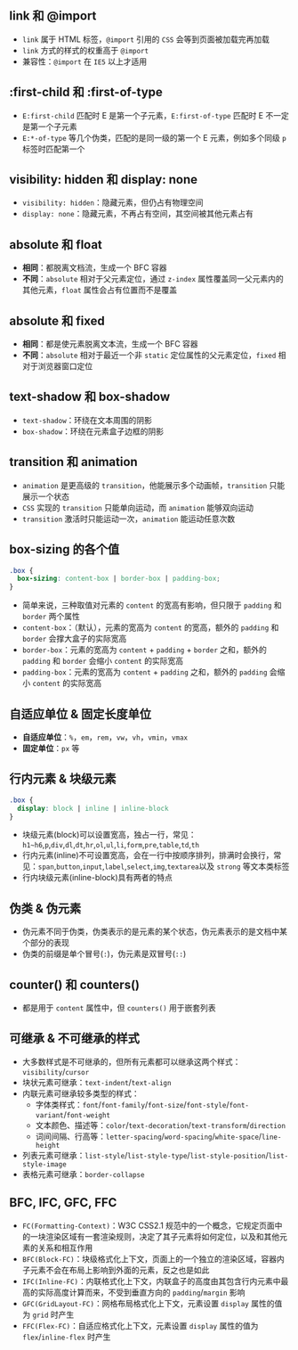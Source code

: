 ## link 和 @import

+ `link` 属于 HTML 标签，`@import` 引用的 `CSS` 会等到页面被加载完再加载
+ `link` 方式的样式的权重高于 `@import`
+ 兼容性：`@import` 在 `IE5` 以上才适用

## :first-child 和 :first-of-type

+ `E:first-child` 匹配时 E 是第一个子元素，`E:first-of-type` 匹配时 E 不一定是第一个子元素
+ `E:*-of-type` 等几个伪类，匹配的是同一级的第一个 E 元素，例如多个同级 `p` 标签时匹配第一个


## visibility: hidden 和 display: none

+ `visibility: hidden`：隐藏元素，但仍占有物理空间
+ `display: none`：隐藏元素，不再占有空间，其空间被其他元素占有


## absolute 和 float

+ **相同**：都脱离文档流，生成一个 BFC 容器
+ **不同**：`absolute` 相对于父元素定位，通过 `z-index` 属性覆盖同一父元素内的其他元素，`float` 属性会占有位置而不是覆盖


## absolute 和 fixed

+ **相同**：都是使元素脱离文本流，生成一个 BFC 容器
+ **不同**：`absolute` 相对于最近一个非 `static` 定位属性的父元素定位，`fixed` 相对于浏览器窗口定位


## text-shadow 和 box-shadow

+ `text-shadow`：环绕在文本周围的阴影
+ `box-shadow`：环绕在元素盒子边框的阴影


## transition 和 animation

+ `animation` 是更高级的 `transition`，他能展示多个动画帧，`transition` 只能展示一个状态
+ `CSS` 实现的 `transition` 只能单向运动，而 `animation` 能够双向运动
+ `transition` 激活时只能运动一次，`animation` 能运动任意次数


## box-sizing 的各个值

```css
.box {
  box-sizing: content-box | border-box | padding-box;
}
```

+ 简单来说，三种取值对元素的 `content` 的宽高有影响，但只限于 `padding` 和 `border` 两个属性
+ `content-box`：（默认），元素的宽高为 `content` 的宽高，额外的 `padding` 和 `border` 会撑大盒子的实际宽高
+ `border-box`：元素的宽高为 `content` + `padding` + `border` 之和，额外的 `padding` 和 `border` 会缩小 `content` 的实际宽高
+ `padding-box`：元素的宽高为 `content` + `padding` 之和，额外的 `padding` 会缩小 `content` 的实际宽高


## 自适应单位 & 固定长度单位

+ **自适应单位**：`%`，`em`，`rem`，`vw`，`vh`，`vmin`，`vmax`
+ **固定单位**：`px` 等


## 行内元素 & 块级元素

```css
.box {
  display: block | inline | inline-block
}
```

+ 块级元素(block)可以设置宽高，独占一行，常见：`h1~h6`,`p`,`div`,`dl`,`dt`,`hr`,`ol`,`ul`,`li`,`form`,`pre`,`table`,`td`,`th`
+ 行内元素(inline)不可设置宽高，会在一行中按顺序排列，排满时会换行，常见：`span`,`button`,`input`,`label`,`select`,`img`,`textarea`以及 `strong` 等文本类标签
+ 行内块级元素(inline-block)具有两者的特点


## 伪类 & 伪元素

+ 伪元素不同于伪类，伪类表示的是元素的某个状态，伪元素表示的是文档中某个部分的表现
+ 伪类的前缀是单个冒号(`:`)，伪元素是双冒号(`::`)

## counter() 和 counters()

+ 都是用于 `content` 属性中，但 `counters()` 用于嵌套列表


## 可继承 & 不可继承的样式

+ 大多数样式是不可继承的，但所有元素都可以继承这两个样式：`visibility`/`cursor`
+ 块状元素可继承：`text-indent`/`text-align`
+ 内联元素可继承较多类型的样式：
  + 字体类样式：`font`/`font-family`/`font-size`/`font-style`/`font-variant`/`font-weight`
  + 文本颜色、描述等：`color`/`text-decoration`/`text-transform`/`direction`
  + 词间间隔、行高等：`letter-spacing`/`word-spacing`/`white-space`/`line-height`
+ 列表元素可继承：`list-style`/`list-style-type`/`list-style-position`/`list-style-image`
+ 表格元素可继承：`border-collapse`


## BFC, IFC, GFC, FFC

+ `FC(Formatting-Context)`：W3C CSS2.1 规范中的一个概念，它规定页面中的一块渲染区域有一套渲染规则，决定了其子元素将如何定位，以及和其他元素的关系和相互作用
+ `BFC(Block-FC)`：块级格式化上下文，页面上的一个独立的渲染区域，容器内子元素不会在布局上影响到外面的元素，反之也是如此
+ `IFC(Inline-FC)`：内联格式化上下文，内联盒子的高度由其包含行内元素中最高的实际高度计算而来，不受到垂直方向的 `padding`/`margin` 影响
+ `GFC(GridLayout-FC)`：网格布局格式化上下文，元素设置 `display` 属性的值为 `grid` 时产生
+ `FFC(Flex-FC)`：自适应格式化上下文，元素设置 `display` 属性的值为 `flex`/`inline-flex` 时产生

